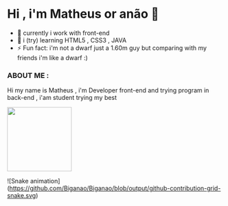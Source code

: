 # Hi , i'm Matheus or anão 👋

- 🔭 currently i work with front-end
- 🌱 i (try) learning HTML5 , CSS3 , JAVA 
- ⚡ Fun fact: i'm not a dwarf just a 1.60m guy but comparing with my friends i'm like a dwarf :)

### ABOUT ME :

Hi my name is Matheus , i'm Developer front-end and trying program in back-end , i'am student trying my best 


<div>
  <img height="150em" src="https://github-readme-stats.vercel.app/api?username=biganao&theme=algolia&show_icons=1">
 
 ![Snake animation] (https://github.com/Biganao/Biganao/blob/output/github-contribution-grid-snake.svg)

